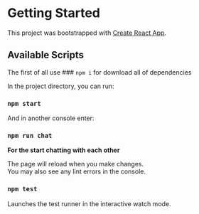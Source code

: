 # Getting Started

This project was bootstrapped with [Create React App](https://github.com/facebook/create-react-app).

## Available Scripts
The first of all use ### `npm i` for download all of dependencies

In the project directory, you can run:

### `npm start`

And in another console enter:

### `npm run chat` 

**For the start chatting with each other**

The page will reload when you make changes.\
You may also see any lint errors in the console.

### `npm test`

Launches the test runner in the interactive watch mode.


